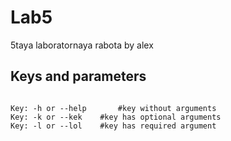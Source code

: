 # Lab5

5taya laboratornaya rabota by alex


## Keys and parameters

```

Key: -h or --help       #key without arguments
Key: -k or --kek	#key has optional arguments
Key: -l or --lol	#key has required argument

```


